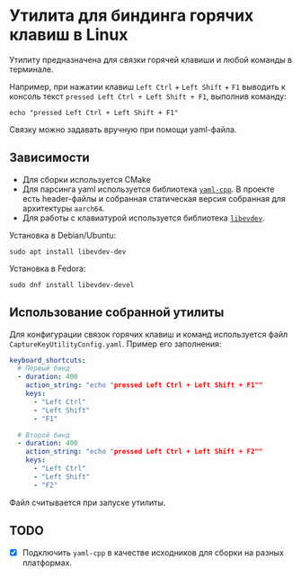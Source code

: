 # Утилита для биндинга горячих клавиш в Linux
Утилиту предназначена для связки горячей клавиши и любой команды в терминале.

Например, при нажатии клавиш `Left Ctrl` + `Left Shift` + `F1` выводить к консоль текст `pressed Left Ctrl + Left Shift + F1`, выполнив команду:

```shell
echo "pressed Left Ctrl + Left Shift + F1"
```

Связку можно задавать вручную при помощи yaml-файла.

## Зависимости
* Для сборки используется CMake
* Для парсинга yaml используется библиотека [`yaml-cpp`](https://github.com/jbeder/yaml-cpp). В проекте есть header-файлы и собранная статическая версия собранная для архитектуры `aarch64`.
* Для работы с клавиатурой используется библиотека [`libevdev`](https://www.freedesktop.org/software/libevdev/doc/latest/).

Установка в Debian/Ubuntu:
```shell
sudo apt install libevdev-dev
```

Установка в Fedora:
```shell
sudo dnf install libevdev-devel
```

## Использование собранной утилиты
Для конфигурации связок горячих клавиш и команд используется файл `CaptureKeyUtilityConfig.yaml`. Пример его заполнения:
```yaml
keyboard_shortcuts:
  # Первый бинд
  - duration: 400
    action_string: "echo "pressed Left Ctrl + Left Shift + F1""
    keys:
      - "Left Ctrl"
      - "Left Shift"
      - "F1"

  # Второй бинд
  - duration: 400
    action_string: "echo "pressed Left Ctrl + Left Shift + F2""
    keys:
      - "Left Ctrl"
      - "Left Shift"
      - "F2"
```
Файл считывается при запуске утилиты. 

## TODO
- [x] Подключить `yaml-cpp` в качестве исходников для сборки на разных платформах.